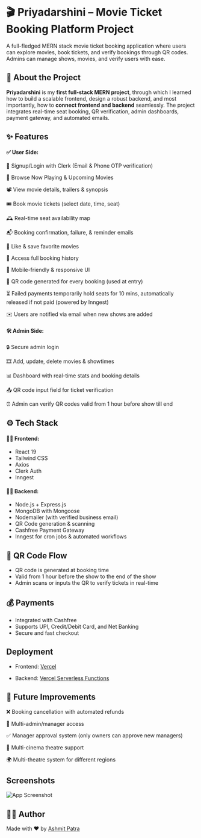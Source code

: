 
# 🎬 Priyadarshini – Movie Ticket Booking Platform Project

A full-fledged MERN stack movie ticket booking application where users can explore movies, book tickets, and verify bookings through QR codes. Admins can manage shows, movies, and verify users with ease.


## 🚀 About the Project

**Priyadarshini** is my **first full-stack MERN project**, through which I learned how to build a scalable frontend, design a robust backend, and most importantly, how to **connect frontend and backend** seamlessly. The project integrates real-time seat booking, QR verification, admin dashboards, payment gateway, and automated emails.
## ✨ Features

#### ✅ User Side:

🔐 Signup/Login with Clerk (Email & Phone OTP verification)

🎥 Browse Now Playing & Upcoming Movies

📽️ View movie details, trailers & synopsis

🎟️ Book movie tickets (select date, time, seat)

🕰️ Real-time seat availability map

📬 Booking confirmation, failure, & reminder emails

💖 Like & save favorite movies

🧾 Access full booking history

📱 Mobile-friendly & responsive UI

📸 QR code generated for every booking (used at entry)

⏳ Failed payments temporarily hold seats for 10 mins, automatically released if not paid (powered by Inngest)

✉️ Users are notified via email when new shows are added

#### 🛠️ Admin Side:
🔒 Secure admin login

🎞️ Add, update, delete movies & showtimes

📊 Dashboard with real-time stats and booking details

📤 QR code input field for ticket verification

⏰ Admin can verify QR codes valid from 1 hour before show till end
## ⚙️ Tech Stack

#### 🧑‍💻 Frontend:
- React 19
- Tailwind CSS
- Axios
- Clerk Auth
- Inngest

#### 🧑‍🔧 Backend:
- Node.js + Express.js
- MongoDB with Mongoose
- Nodemailer (with verified business email)
- QR Code generation & scanning
- Cashfree Payment Gateway
- Inngest for cron jobs & automated workflows


## 🎫 QR Code Flow

- QR code is generated at booking time
- Valid from 1 hour before the show to the end of the show
- Admin scans or inputs the QR to verify tickets in real-time
## 💰 Payments
- Integrated with Cashfree
- Supports UPI, Credit/Debit Card, and Net Banking
- Secure and fast checkout
## Deployment

- Frontend: [Vercel](https://priyadarshini-client.vercel.app/)

- Backend: [Vercel Serverless Functions](https://priyadarshini-nine.vercel.app/)




## 🔮 Future Improvements

❌ Booking cancellation with automated refunds

👥 Multi-admin/manager access

✅ Manager approval system (only owners can approve new managers)

🏢 Multi-cinema theatre support

🌍 Multi-theatre system for different regions
## Screenshots

![App Screenshot](https://via.placeholder.com/468x300?text=App+Screenshot+Here)


## 🧑‍💻 Author

Made with ❤️ by [Ashmit Patra](https://github.com/ashmit1795)
